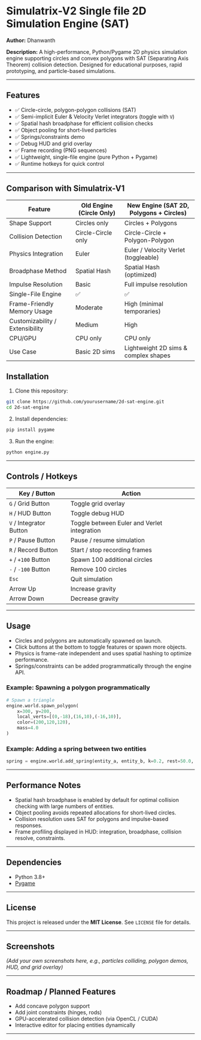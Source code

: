 # Simulatrix-V2 Single file 2D Simulation Engine (SAT)

**Author:** Dhanwanth

**Description:** A high-performance, Python/Pygame 2D physics simulation engine supporting circles and convex polygons with SAT (Separating Axis Theorem) collision detection. Designed for educational purposes, rapid prototyping, and particle-based simulations.

---

## Features

* ✅ Circle-circle, polygon-polygon collisions (SAT)
* ✅ Semi-implicit Euler & Velocity Verlet integrators (toggle with `V`)
* ✅ Spatial hash broadphase for efficient collision checks
* ✅ Object pooling for short-lived particles
* ✅ Springs/constraints demo
* ✅ Debug HUD and grid overlay
* ✅ Frame recording (PNG sequences)
* ✅ Lightweight, single-file engine (pure Python + Pygame)
* ✅ Runtime hotkeys for quick control

---

## Comparison with Simulatrix-V1
| Feature                        | Old Engine (Circle Only) | New Engine (SAT 2D, Polygons + Circles) |
|--------------------------------|-------------------------|----------------------------------------|
| Shape Support                  | Circles only            | Circles + Polygons                     |
| Collision Detection             | Circle-Circle only      | Circle-Circle + Polygon-Polygon  |
| Physics Integration             | Euler                   | Euler / Velocity Verlet (toggleable)  |
| Broadphase Method               | Spatial Hash            | Spatial Hash (optimized)               |
| Impulse Resolution              | Basic                   | Full impulse resolution                |
| Single-File Engine              | ✅                      | ✅                                     |
| Frame-Friendly Memory Usage     | Moderate                | High (minimal temporaries)             |
| Customizability / Extensibility | Medium                  | High                                   |
| CPU/GPU                         | CPU only                | CPU only                               |
| Use Case                        | Basic 2D sims           | Lightweight 2D sims & complex shapes  |


## Installation

1. Clone this repository:

```bash
git clone https://github.com/yourusername/2d-sat-engine.git
cd 2d-sat-engine
```

2. Install dependencies:

```bash
pip install pygame
```

3. Run the engine:

```bash
python engine.py
```

---

## Controls / Hotkeys

| Key / Button            | Action                                      |
| ----------------------- | ------------------------------------------- |
| `G` / Grid Button       | Toggle grid overlay                         |
| `H` / HUD Button        | Toggle debug HUD                            |
| `V` / Integrator Button | Toggle between Euler and Verlet integration |
| `P` / Pause Button      | Pause / resume simulation                   |
| `R` / Record Button     | Start / stop recording frames               |
| `+` / `+100` Button     | Spawn 100 additional circles                |
| `-` / `-100` Button     | Remove 100 circles                          |
| `Esc`                   | Quit simulation                             |
| Arrow Up                | Increase gravity                            |
| Arrow Down              | Decrease gravity                            |

---

## Usage

* Circles and polygons are automatically spawned on launch.
* Click buttons at the bottom to toggle features or spawn more objects.
* Physics is frame-rate independent and uses spatial hashing to optimize performance.
* Springs/constraints can be added programmatically through the engine API.

### Example: Spawning a polygon programmatically

```python
# Spawn a triangle
engine.world.spawn_polygon(
    x=300, y=200,
    local_verts=[(0,-18),(16,10),(-16,10)],
    color=(200,120,120),
    mass=4.0
)
```

### Example: Adding a spring between two entities

```python
spring = engine.world.add_spring(entity_a, entity_b, k=0.2, rest=50.0, damping=0.02)
```

---

## Performance Notes

* Spatial hash broadphase is enabled by default for optimal collision checking with large numbers of entities.
* Object pooling avoids repeated allocations for short-lived circles.
* Collision resolution uses SAT for polygons and impulse-based responses.
* Frame profiling displayed in HUD: integration, broadphase, collision resolve, constraints.

---

## Dependencies

* Python 3.8+
* [Pygame](https://www.pygame.org/)

---

## License

This project is released under the **MIT License**. See `LICENSE` file for details.

---

## Screenshots

*(Add your own screenshots here, e.g., particles colliding, polygon demos, HUD, and grid overlay)*

---

## Roadmap / Planned Features

* Add concave polygon support
* Add joint constraints (hinges, rods)
* GPU-accelerated collision detection (via OpenCL / CUDA)
* Interactive editor for placing entities dynamically

---

